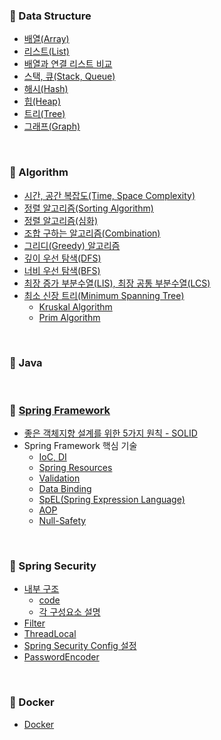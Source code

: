 ### 📌 Data Structure
- [배열(Array)](https://github.com/bangjaeyoung/TIL/blob/main/Data%20Structure/%EB%B0%B0%EC%97%B4(Array).md)
- [리스트(List)](https://github.com/bangjaeyoung/TIL/blob/main/Data%20Structure/%EB%A6%AC%EC%8A%A4%ED%8A%B8(List).md)
- [배열과 연결 리스트 비교](https://github.com/bangjaeyoung/TIL/blob/main/Data%20Structure/%EB%B0%B0%EC%97%B4%EA%B3%BC%20%EC%97%B0%EA%B2%B0%20%EB%A6%AC%EC%8A%A4%ED%8A%B8%20%EB%B9%84%EA%B5%90.md)
- [스택, 큐(Stack, Queue)](https://github.com/bangjaeyoung/TIL/blob/main/Data%20Structure/%EC%8A%A4%ED%83%9D,%20%ED%81%90(Stack,%20Queue).md)
- [해시(Hash)](https://github.com/bangjaeyoung/TIL/blob/main/Data%20Structure/%ED%95%B4%EC%8B%9C(Hash).md)
- [힙(Heap)](https://github.com/bangjaeyoung/TIL/blob/main/Data%20Structure/%ED%9E%99(Heap).md)
- [트리(Tree)](https://github.com/bangjaeyoung/TIL/blob/main/Data%20Structure/%ED%8A%B8%EB%A6%AC(Tree).md)
- [그래프(Graph)](https://github.com/bangjaeyoung/TIL/blob/main/Data%20Structure/%EA%B7%B8%EB%9E%98%ED%94%84(graph).md)

<br>

### 📌 Algorithm
- [시간, 공간 복잡도(Time, Space Complexity)](https://github.com/bangjaeyoung/TIL/blob/main/Algorithm/%EC%8B%9C%EA%B0%84%EB%B3%B5%EC%9E%A1%EB%8F%84_%EA%B3%B5%EA%B0%84%EB%B3%B5%EC%9E%A1%EB%8F%84.md)
- [정렬 알고리즘(Sorting Algorithm)](https://github.com/bangjaeyoung/TIL/blob/main/Algorithm/%EC%A0%95%EB%A0%AC%20%EC%95%8C%EA%B3%A0%EB%A6%AC%EC%A6%98.md)
- [정렬 알고리즘(심화)](https://github.com/bangjaeyoung/TIL/blob/main/Algorithm/%EC%A0%95%EB%A0%AC%20%EC%95%8C%EA%B3%A0%EB%A6%AC%EC%A6%98(%EC%8B%AC%ED%99%94).md)
- [조합 구하는 알고리즘(Combination)](https://github.com/bangjaeyoung/TIL/blob/main/Algorithm/%EC%A1%B0%ED%95%A9%20%EA%B5%AC%ED%95%98%EB%8A%94%20%EC%95%8C%EA%B3%A0%EB%A6%AC%EC%A6%98.md)
- [그리디(Greedy) 알고리즘](https://github.com/bangjaeyoung/TIL/blob/main/Algorithm/%EA%B7%B8%EB%A6%AC%EB%94%94(Greedy).md)
- [깊이 우선 탐색(DFS)](https://github.com/bangjaeyoung/TIL/blob/main/Algorithm/%EA%B9%8A%EC%9D%B4%20%EC%9A%B0%EC%84%A0%20%ED%83%90%EC%83%89(DFS).md)
- [너비 우선 탐색(BFS)](https://github.com/bangjaeyoung/TIL/blob/main/Algorithm/%EB%84%88%EB%B9%84%20%EC%9A%B0%EC%84%A0%20%ED%83%90%EC%83%89(BFS).md)
- [최장 증가 부분수열(LIS), 최장 공통 부분수열(LCS)](https://github.com/bangjaeyoung/TIL/blob/main/Algorithm/LIS%2C%20LCS.md)
- [최소 신장 트리(Minimum Spanning Tree)](https://github.com/bangjaeyoung/TIL/blob/main/Algorithm/%EC%B5%9C%EC%86%8C%20%EC%8B%A0%EC%9E%A5%20%ED%8A%B8%EB%A6%AC(Minimum%20Spanning%20Tree).md)
  - [Kruskal Algorithm](https://github.com/bangjaeyoung/TIL/blob/main/Algorithm/Kruskal%20Algorithm.md)
  - [Prim Algorithm](https://github.com/bangjaeyoung/TIL/blob/main/Algorithm/Prim%20Algorithm.md)

<br>

### 📌 Java

<br>

### 📌 [Spring Framework](https://github.com/bangjaeyoung/TIL/blob/main/Spring%20Framework/Basic.md)
- [좋은 객체지향 설계를 위한 5가지 원칙 - SOLID](https://github.com/bangjaeyoung/TIL/blob/main/Spring%20Framework/SOLID.md)
- Spring Framework 핵심 기술
  - [IoC, DI](https://github.com/bangjaeyoung/TIL/blob/main/Spring%20Framework/Core/IoC%20Container%2C%20DI.md)
  - [Spring Resources](https://github.com/bangjaeyoung/TIL/blob/main/Spring%20Framework/Core/Spring%20Resource.md)
  - [Validation](https://github.com/bangjaeyoung/TIL/blob/main/Spring%20Framework/Core/Validation.md)
  - [Data Binding](https://github.com/bangjaeyoung/TIL/blob/main/Spring%20Framework/Core/Data%20Binding.md)
  - [SpEL(Spring Expression Language)](https://github.com/bangjaeyoung/TIL/blob/main/Spring%20Framework/Core/SpEL(Spring%20Expression%20Language).md)
  - [AOP](https://github.com/bangjaeyoung/TIL/blob/main/Spring%20Framework/Core/AOP(Aspect%20Oriented%20Programming).md)
  - [Null-Safety](https://github.com/bangjaeyoung/TIL/blob/main/Spring%20Framework/Core/Null%20Safety.md)

<br>

### 📌 Spring Security
- [내부 구조](https://github.com/bangjaeyoung/TIL/blob/main/Spring%20Framework/Security/%EB%82%B4%EB%B6%80%20%EA%B5%AC%EC%A1%B0/spring%20security%20%EB%82%B4%EB%B6%80%20%EA%B5%AC%EC%A1%B0.png)
  - [code](https://github.com/bangjaeyoung/TIL/blob/main/Spring%20Framework/Security/%EB%82%B4%EB%B6%80%20%EA%B5%AC%EC%A1%B0/code.java)
  - [각 구성요소 설명](https://github.com/bangjaeyoung/TIL/blob/main/Spring%20Framework/Security/%EB%82%B4%EB%B6%80%20%EA%B5%AC%EC%A1%B0/%EA%B0%81%20%EA%B5%AC%EC%84%B1%EC%9A%94%EC%86%8C%20%EC%84%A4%EB%AA%85.md)
- [Filter](https://github.com/bangjaeyoung/TIL/blob/main/Spring%20Framework/Security/Filter.md)
- [ThreadLocal](https://github.com/bangjaeyoung/TIL/blob/main/Spring%20Framework/Security/ThreadLocal.md)
- [Spring Security Config 설정](https://github.com/bangjaeyoung/TIL/blob/main/Spring%20Framework/Security/Spring%20Security%20Config%20%EC%84%A4%EC%A0%95.md)
- [PasswordEncoder](https://github.com/bangjaeyoung/TIL/blob/main/Spring%20Framework/Security/PasswordEncoder.md)

<br>

### 📌 Docker
- [Docker](https://github.com/bangjaeyoung/TIL/blob/main/Docker/docker-beginner.md)
